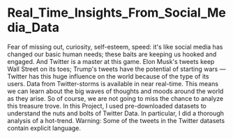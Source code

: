 # Real_Time_Insights_From_Social_Media_Data
Fear of missing out, curiosity, self-esteem, speed: it's like social media has changed our basic human needs; these baits are keeping us hooked and engaged. And Twitter is a master at this game. Elon Musk's tweets keep Wall Street on its toes; Trump's tweets have the potential of starting wars — Twitter has this huge influence on the world because of the type of its users. Data from Twitter-storms is available in near real-time. This means we can learn about the big waves of thoughts and moods around the world as they arise. So of course, we are not going to miss the chance to analyze this treasure trove.  In this Project, I used pre-downloaded datasets to understand the nuts and bolts of Twitter Data. In particular, I did a thorough analysis of a hot-trend.  Warning: Some of the tweets in the Twitter datasets contain explicit language.
